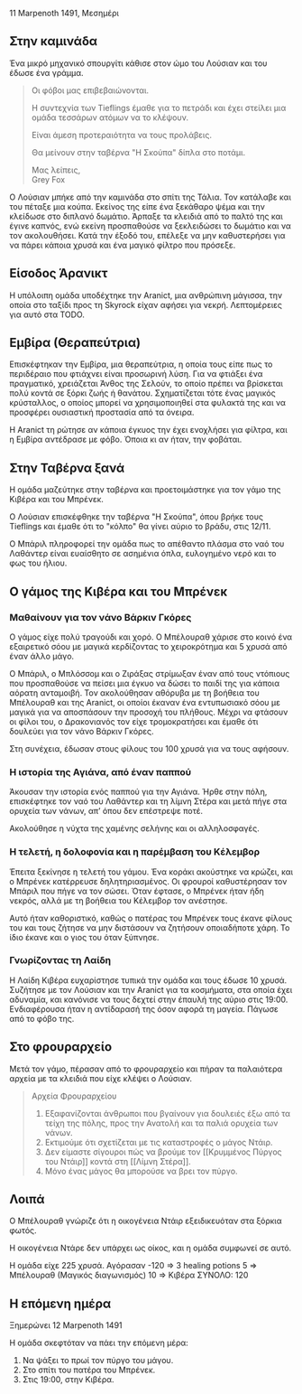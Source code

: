  11 Marpenoth 1491, Μεσημέρι

## Στην καμινάδα

Ένα μικρό μηχανικό σπουργίτι κάθισε στον ώμο του Λούσιαν και του έδωσε ένα γράμμα.

> Οι φόβοι μας επιβεβαιώνονται.
>
> Η συντεχνία των Tieflings έμαθε για το πετράδι και έχει στείλει μια ομάδα τεσσάρων ατόμων να το κλέψουν.
>
> Είναι άμεση προτεραιότητα να τους προλάβεις.
>
> Θα μείνουν στην ταβέρνα "Η Σκούπα" δίπλα στο ποτάμι.
>
> Μας λείπεις,  
> Grey Fox

Ο Λούσιαν μπήκε από την καμινάδα στο σπίτι της Τάλια. Τον κατάλαβε και του πέταξε μια κούπα. Εκείνος της είπε ένα ξεκάθαρο ψέμα και την κλείδωσε στο διπλανό δωμάτιο. Άρπαξε τα κλειδιά από το παλτό της και έγινε καπνός, ενώ εκείνη προσπαθούσε να ξεκλειδώσει το δωμάτιο και να τον ακολουθήσει. Κατά την έξοδό του, επέλεξε να μην καθυστερήσει για να πάρει κάποια χρυσά και ένα μαγικό φίλτρο που πρόσεξε.

## Είσοδος Άρανικτ

Η υπόλοιπη ομάδα υποδέχτηκε την Aranict, μια ανθρώπινη μάγισσα, την οποία στο ταξίδι προς τη Skyrock είχαν αφήσει για νεκρή. Λεπτομέρειες για αυτό στα TODO.

## Εμβίρα (Θεραπεύτρια)

Επισκέφτηκαν την Εμβίρα, μια θεραπεύτρια, η οποία τους είπε πως το περιδέραιο που φτιάχνει είναι προσωρινή λύση. Για να φτιάξει ένα πραγματικό, χρειάζεται Άνθος της Σελούν, το οποίο πρέπει να βρίσκεται πολύ κοντά σε ξόρκι ζωής ή θανάτου. Σχηματίζεται τότε ένας μαγικός κρύσταλλος, ο οποίος μπορεί να χρησιμοποιηθεί στα φυλακτά της και να προσφέρει ουσιαστική προστασία από τα όνειρα.

Η Aranict τη ρώτησε αν κάποια έγκυος την έχει ενοχλήσει για φίλτρα, και η Εμβίρα αντέδρασε με φόβο. Όποια κι αν ήταν, την φοβάται.

## Στην Ταβέρνα ξανά

Η ομάδα μαζεύτηκε στην ταβέρνα και προετοιμάστηκε για τον γάμο της Κιβέρα και του Μπρένεκ.

Ο Λούσιαν επισκέφθηκε την ταβέρνα "Η Σκούπα", όπου βρήκε τους Tieflings και έμαθε ότι το "κόλπο" θα γίνει αύριο το βράδυ, στις 12/11.

Ο Μπάριλ πληροφορεί την ομάδα πως το απέθαντο πλάσμα στο ναό του Λαθάντερ είναι ευαίσθητο σε ασημένια όπλα, ευλογημένο νερό και το φως του ήλιου.

## Ο γάμος της Κιβέρα και του Μπρένεκ

### Μαθαίνουν για τον νάνο Βάρκιν Γκόρες

Ο γάμος είχε πολύ τραγούδι και χορό. Ο Μπέλουραθ χάρισε στο κοινό ένα εξαιρετικό σόου με μαγικά κερδίζοντας το χειροκρότημα και 5 χρυσά από έναν άλλο μάγο.

Ο Μπάριλ, ο Μπλόσσομ και ο Ζιράξας στρίμωξαν έναν από τους ντόπιους που προσπαθούσε να πείσει μια έγκυο να δώσει το παιδί της για κάποια αόρατη ανταμοιβή. Τον ακολούθησαν αθόρυβα με τη βοήθεια του Μπέλουραθ και της Aranict, οι οποίοι έκαναν ένα εντυπωσιακό σόου με μαγικά για να αποσπάσουν την προσοχή του πλήθους. Μέχρι να φτάσουν οι φίλοι του, ο Δρακονιανός τον είχε τρομοκρατήσει και έμαθε ότι δουλεύει για τον νάνο Βάρκιν Γκόρες.

Στη συνέχεια, έδωσαν στους φίλους του 100 χρυσά για να τους αφήσουν.

### Η ιστορία της Αγιάνα, από έναν παππού

Άκουσαν την ιστορία ενός παππού για την Αγιάνα. Ήρθε στην πόλη, επισκέφτηκε τον ναό του Λαθάντερ και τη λίμνη Στέρα και μετά πήγε στα ορυχεία των νάνων, απ’ όπου δεν επέστρεψε ποτέ.

Ακολούθησε η νύχτα της χαμένης σελήνης και οι αλληλοσφαγές.

### Η τελετή, η δολοφονία και η παρέμβαση του Κέλεμβορ

Έπειτα ξεκίνησε η τελετή του γάμου. Ένα κοράκι ακούστηκε να κρώζει, και ο Μπρένεκ κατέρρευσε δηλητηριασμένος. Οι φρουροί καθυστέρησαν τον Μπάριλ που πήγε να τον σώσει. Όταν έφτασε, ο Μπρένεκ ήταν ήδη νεκρός, αλλά με τη βοήθεια του Κέλεμβορ τον ανέστησε.

Αυτό ήταν καθοριστικό, καθώς ο πατέρας του Μπρένεκ τους έκανε φίλους του και τους ζήτησε να μην διστάσουν να ζητήσουν οποιαδήποτε χάρη. Το ίδιο έκανε και ο γιος του όταν ξύπνησε.

### Γνωρίζοντας τη Λαίδη

Η Λαίδη Κιβέρα ευχαρίστησε τυπικά την ομάδα και τους έδωσε 10 χρυσά. Συζήτησε με τον Λούσιαν και την Aranict για τα κοσμήματα, στα οποία έχει αδυναμία, και κανόνισε να τους δεχτεί στην έπαυλή της αύριο στις 19:00. Ενδιαφέρουσα ήταν η αντίδαρασή της όσον αφορά τη μαγεία. Πάγωσε από το φόβο της.

## Στο φρουραρχείο

Μετά τον γάμο, πέρασαν από το φρουραρχείο και πήραν τα παλαιότερα αρχεία με τα κλειδιά που είχε κλέψει ο Λούσιαν.

> Αρχεία Φρουραρχείου
>
> 1. Εξαφανίζονται άνθρωποι που βγαίνουν για δουλειές έξω από τα τείχη της πόλης, προς την Ανατολή και τα παλιά ορυχεία των νάνων.
> 2. Εκτιμούμε ότι σχετίζεται με τις καταστροφές ο μάγος Ντάιρ.
> 3. Δεν είμαστε σίγουροι πώς να βρούμε τον [[Κρυμμένος Πύργος του Ντάιρ]] κοντά στη [[Λίμνη Στέρα]].
> 4. Μόνο ένας μάγος θα μπορούσε να βρει τον πύργο.


## Λοιπά

Ο Μπέλουραθ γνώριζε ότι η οικογένεια Ντάιρ εξειδικευόταν στα ξόρκια φωτός.

Η οικογένεια Ντάρε δεν υπάρχει ως οίκος, και η ομάδα συμφωνεί σε αυτό.

Η ομάδα είχε 225 χρυσά. Αγόρασαν 
-120 => 3 healing potions
5 => Μπέλουραθ (Μαγικός διαγωνισμός)
10 => Κιβέρα
ΣΥΝΟΛΟ: 120

## Η επόμενη ημέρα
Ξημερώνει 12 Marpenoth 1491

Η ομάδα σκεφτόταν να πάει την επόμενη μέρα:
1. Να ψάξει το πρωί τον πύργο του μάγου.
2. Στο σπίτι του πατέρα του Μπρένεκ.
3. Στις 19:00, στην Κιβέρα.


